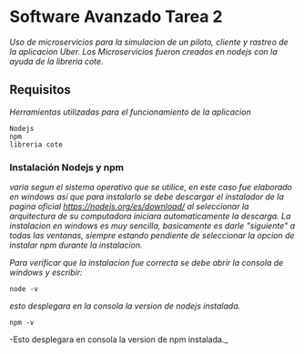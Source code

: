 # Software Avanzado Tarea 2
_Uso de microservicios para la simulacion de un piloto, cliente y rastreo de la aplicacion Uber.
Los Microservicios fueron creados en nodejs con la ayuda de la libreria cote._

## Requisitos
_Herramientas utilizadas para el funcionamiento de la aplicacion_
```
Nodejs
npm
libreria cote
```
### Instalación Nodejs y npm
_varia segun el sistema operativo que se utilice, en este caso fue elaborado en windows
asi que para instalarlo se debe descargar el instalador de la pagina oficial https://nodejs.org/es/download/
al seleccionar la arquitectura de su computadora iniciara automaticamente la descarga._
_La instalacion en windows es muy sencilla, basicamente es darle "siguiente" a todas las ventanas, siempre
estando pendiente de seleccionar la opcion de instalar npm durante la instalacion._

_Para verificar que la instalacion fue correcta se debe abrir la consola de windows y escribir:_
```
node -v
```
_esto desplegara en la consola la version de nodejs instalada._
```
npm -v
```
-Esto desplegara en consola la version de npm instalada._
